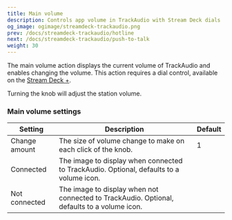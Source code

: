 ```yaml
---
title: Main volume
description: Controls app volume in TrackAudio with Stream Deck dials
og_image: ogimage/streamdeck-trackaudio.png
prev: /docs/streamdeck-trackaudio/hotline
next: /docs/streamdeck-trackaudio/push-to-talk
weight: 30
---
```


The main volume action displays the current volume of TrackAudio and enables changing the volume. This action requires a dial control, available on the [Stream Deck +](https://www.elgato.com/us/en/p/stream-deck-plus-black).

Turning the knob will adjust the station volume.

### Main volume settings <!-- omit from toc -->

| Setting       | Description                                                                                 | Default |
| ------------- | ------------------------------------------------------------------------------------------- | ------- |
| Change amount | The size of volume change to make on each click of the knob.                                | 1       |
| Connected     | The image to display when connected to TrackAudio. Optional, defaults to a volume icon.     |         |
| Not connected | The image to display when not connected to TrackAudio. Optional, defaults to a volume icon. |         |
